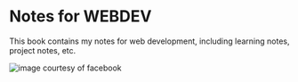 # Notes for WEBDEV

This book contains my notes for web development, including learning notes, project notes, etc.

![image courtesy of facebook](images/facebook_map.jpg)